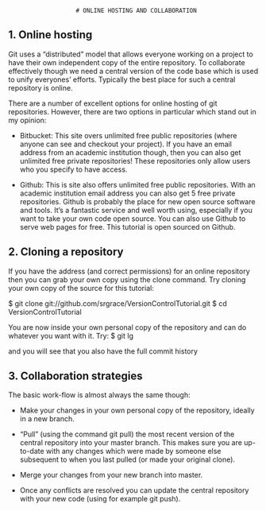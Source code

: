                        # ONLINE HOSTING AND COLLABORATION


## 1. Online hosting

Git uses a “distributed” model that allows everyone working on a project to have their own independent 
copy of the entire repository. To collaborate effectively though we need a central version of the code
base which is used to unify everyones’ efforts. Typically the best place for such a central repository is online.

There are a number of excellent options for online hosting of git repositories.
However, there are two options in particular which stand out in my opinion:

* Bitbucket: This site overs unlimited free public repositories (where anyone can see and checkout your
project). If you have an email address from an academic institution though, then you can also get unlimited
free private repositories! These repositories only allow users who you specify to have access.

* Github: This is site also offers unlimited free public repositories. With an academic institution email address
you can also get 5 free private repositories. Github is probably the place for new open source software and
tools. It’s a fantastic service and well worth using, especially if you want to take your own code open source.
You can also use Github to serve web pages for free. This tutorial is open sourced on Github.



## 2. Cloning a repository

If you have the address (and correct permissions) for an online repository then you can grab your own copy using
the clone command. Try cloning your own copy of the source for this tutorial:

$ git clone git://github.com/srgrace/VersionControlTutorial.git
$ cd VersionControlTutorial

You are now inside your own personal copy of the repository and can do whatever you want with it. Try:
$ git lg

and you will see that you also have the full commit history


## 3. Collaboration strategies

The basic work-flow is almost always the same though:

* Make your changes in your own personal copy of the repository, ideally in a new branch.

* “Pull” (using the command git pull) the most recent version of the central repository into your master
branch. This makes sure you are up-to-date with any changes which were made by someone else subsequent
to when you last pulled (or made your original clone).

* Merge your changes from your new branch into master.

* Once any conflicts are resolved you can update the central repository with your new code (using for example
git push).



